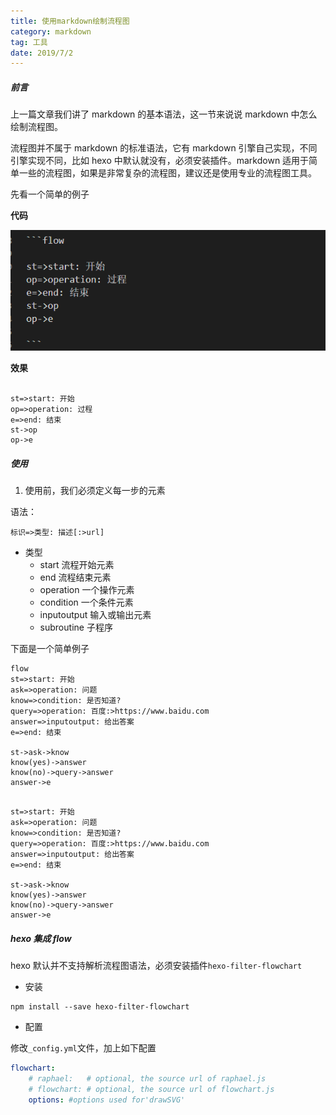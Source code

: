 ```yaml
---
title: 使用markdown绘制流程图
category: markdown
tag: 工具
date: 2019/7/2
---
```


##### 前言

上一篇文章我们讲了 markdown 的基本语法，这一节来说说 markdown 中怎么绘制流程图。

流程图并不属于 markdown 的标准语法，它有 markdown 引擎自己实现，不同引擎实现不同，比如 hexo 中默认就没有，必须安装插件。markdown 适用于简单一些的流程图，如果是非常复杂的流程图，建议还是使用专业的流程图工具。

先看一个简单的例子

**代码**

![](/images/markdown/markdown流程图/1.png)

**效果**

```flow

st=>start: 开始
op=>operation: 过程
e=>end: 结束
st->op
op->e

```

##### 使用

1. 使用前，我们必须定义每一步的元素

语法：

```
标识=>类型: 描述[:>url]
```

-   类型
    -   start 流程开始元素
    -   end 流程结束元素
    -   operation 一个操作元素
    -   condition 一个条件元素
    -   inputoutput 输入或输出元素
    -   subroutine 子程序

下面是一个简单例子

```
flow
st=>start: 开始
ask=>operation: 问题
know=>condition: 是否知道?
query=>operation: 百度:>https://www.baidu.com
answer=>inputoutput: 给出答案
e=>end: 结束

st->ask->know
know(yes)->answer
know(no)->query->answer
answer->e

```

```flow

st=>start: 开始
ask=>operation: 问题
know=>condition: 是否知道?
query=>operation: 百度:>https://www.baidu.com
answer=>inputoutput: 给出答案
e=>end: 结束

st->ask->know
know(yes)->answer
know(no)->query->answer
answer->e

```

##### hexo 集成 flow

hexo 默认并不支持解析流程图语法，必须安装插件`hexo-filter-flowchart`

-   安装

```shell
npm install --save hexo-filter-flowchart
```

-   配置

修改`_config.yml`文件，加上如下配置

```yml
flowchart:
    # raphael:   # optional, the source url of raphael.js
    # flowchart: # optional, the source url of flowchart.js
    options: #options used for'drawSVG'
```

